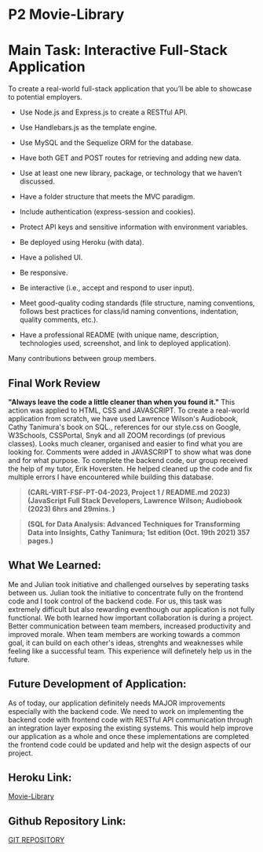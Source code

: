 # P2 Movie-Library
# Main Task: Interactive Full-Stack Application

To create a real-world full-stack application that you’ll be able to showcase to potential employers.

* Use Node.js and Express.js to create a RESTful API.

* Use Handlebars.js as the template engine.

* Use MySQL and the Sequelize ORM for the database.

* Have both GET and POST routes for retrieving and adding new data.

* Use at least one new library, package, or technology that we haven’t discussed.

* Have a folder structure that meets the MVC paradigm.

* Include authentication (express-session and cookies).

* Protect API keys and sensitive information with environment variables.

* Be deployed using Heroku (with data).

* Have a polished UI.

* Be responsive.

* Be interactive (i.e., accept and respond to user input).

* Meet good-quality coding standards (file structure, naming conventions, follows best practices for class/id naming conventions, indentation, quality comments, etc.).

* Have a professional README (with unique name, description, technologies used, screenshot, and link to deployed application).

Many contributions between group members.

## Final Work Review

**"Always leave the code a little cleaner than when you found it."**  This action was applied to HTML, CSS and JAVASCRIPT. To create a real-world application from scratch, we have used Lawrence Wilson's Audiobook, Cathy Tanimura's book on SQL., references for our style.css on Google, W3Schools, CSSPortal, Snyk and all ZOOM recordings (of previous classes). Looks much cleaner, organised and easier to find what you are looking for. Comments were added in JAVASCRIPT to show what was done and for what purpose. To complete the backend code, our group received the help of my tutor, Erik Hoversten. He helped cleaned up the code and fix multiple errors I have encountered while building this database. 

> **(CARL-VIRT-FSF-PT-04-2023, Project 1 / README.md 2023)**
> **(JavaScript Full Stack Developers, Lawrence Wilson; Audiobook (2023) 6hrs and 29mins. )**

> **(SQL for Data Analysis: Advanced Techniques for Transforming Data into Insights, Cathy Tanimura; 1st edition (Oct. 19th 2021) 357 pages.)** 

## What We Learned:

Me and Julian took initiative and challenged ourselves by seperating tasks between us. Julian took the initiative to concentrate fully on the frontend code and I took control of the backend code. For us, this task was extremely difficult but also rewarding eventhough our application is not fully functional. We both learned how important collaboration is during a project. Better communication between team members, increased productivity and improved morale. When team members are working towards a common goal, it can build on each other's ideas, strenghts and weaknesses while feeling like a successful team. This experience will definetely help us in the future.

## Future Development of Application: 

As of today, our application definitely needs MAJOR improvements especially with the backend code. We need to work on implementing the backend code with frontend code with RESTful API communication through an integration layer exposing the existing systems. This would help improve our application as a whole and once these implementations are completed the frontend code could be updated and help wit the design aspects of our project. 

## Heroku Link:

[Movie-Library]()

## Github Repository Link:

[GIT REPOSITORY](https://github.com/JulianTymeczko/Movie-Library)